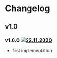 # Changelog
## v1.0
### v1.0.0 [![22.11.2020](https://img.shields.io/date/1606072840)](https://github.com/d8corp/watch-state-react-modal/tree/v1.0.0)
- first implementation
